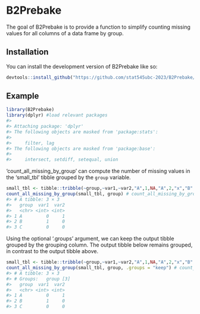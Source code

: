 
<!-- README.md is generated from README.Rmd. Please edit that file -->

# B2Prebake

<!-- badges: start -->
<!-- badges: end -->

The goal of B2Prebake is to provide a function to simplify counting
missing values for all columns of a data frame by group.

## Installation

You can install the development version of B2Prebake like so:

``` r
devtools::install_github("https://github.com/stat545ubc-2023/B2Prebake/tree/main", ref = "0.1.0")
```

## Example

``` r
library(B2Prebake)
library(dplyr) #load relevant packages
#> 
#> Attaching package: 'dplyr'
#> The following objects are masked from 'package:stats':
#> 
#>     filter, lag
#> The following objects are masked from 'package:base':
#> 
#>     intersect, setdiff, setequal, union
```

‘count_all_missing_by_group’ can compute the number of missing values in
the ‘small_tbl’ tibble grouped by the `group` variable.

``` r
small_tbl <- tibble::tribble(~group,~var1,~var2,"A",1,NA,"A",2,"x","B",NA,"y","C",3,"z") # make example tibble
count_all_missing_by_group(small_tbl, group) # count_all_missing_by_group use example
#> # A tibble: 3 × 3
#>   group  var1  var2
#>   <chr> <int> <int>
#> 1 A         0     1
#> 2 B         1     0
#> 3 C         0     0
```

Using the optional ‘.groups’ argument, we can keep the output tibble
grouped by the grouping column. The output tibble below remains grouped,
in contrast to the output tibble above.

``` r
small_tbl <- tibble::tribble(~group,~var1,~var2,"A",1,NA,"A",2,"x","B",NA,"y","C",3,"z") # make example tibble
count_all_missing_by_group(small_tbl, group, .groups = "keep") # count_all_missing_by_group with groups retained
#> # A tibble: 3 × 3
#> # Groups:   group [3]
#>   group  var1  var2
#>   <chr> <int> <int>
#> 1 A         0     1
#> 2 B         1     0
#> 3 C         0     0
```
